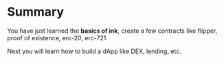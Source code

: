 ---
---

# Summary

You have just learned the **basics of ink**, create a few contracts like flipper, proof of existence, erc-20, erc-721.

Next you will learn how to build a dApp like DEX, lending, etc.
